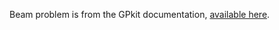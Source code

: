Beam problem is from the GPkit documentation, [available here](https://gpkit.readthedocs.io/en/latest/examples.html#simple-beam).